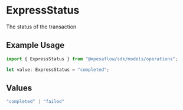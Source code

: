 # ExpressStatus

The status of the transaction

## Example Usage

```typescript
import { ExpressStatus } from "@mpesaflow/sdk/models/operations";

let value: ExpressStatus = "completed";
```

## Values

```typescript
"completed" | "failed"
```